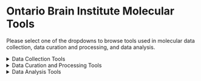 # Ontario Brain Institute Molecular Tools

Please select one of the dropdowns to browse tools used in molecular data collection, data curation and processing, and data analysis.

<details><summary>Data Collection Tools</summary>
&nbsp 
    
| Tool/Pipeline | Description | Requirements | Compute Location | Research Area(s) |
| ---------------- | ----------- | --------------------------- | ----------- | ---------|
| [LabKey](https://www.labkey.com/) | Software used for life science data management. Data is collected in data form. <details><summary>License</summary>Apache Version 2.0</details> <details><summary>Tool Citation(s)</summary>**General Use**: Nelson EK, Piehler B, Eckels J, Rauch A, Bellew M, Hussey P, Ramsay S, Nathe C, Lum K, Krouse K, Stearns D, Connolly B, Skillman T, Igra M. LabKey Server: An open source platform for scientific data integration, analysis and collaboration. BMC Bioinformatics 2011 Mar 9; 12(1): 71. <br></br> **Proteomics**: Rauch A, Bellew M, Eng J, Fitzgibbon M, Holzman T, Hussey P, Igra M, Maclean B, Lin CW, Detter A, Fang R, Faca V, Gafken P, Zhang H, Whitaker J, States D, Hanash S, Paulovich A, McIntosh MW: Computational Proteomics Analysis System (CPAS):  An Extensible, Open-Source Analytic System for Evaluating and Publishing Proteomic Data and High Throughput Biological Experiments. Journal of Proteome Research 2006, 5:112-121. <br></br> **Flow**: Shulman N, Bellew M, Snelling G, Carter D, Huang Y, Li H, Self SG, McElrath MJ, De Rosa SC: Development of an automated analysis system for data from flow cytometric intracellular cytokine staining assays from clinical vaccine trials. Cytometry 2008, 73A:847-856.</details>| N/A | [Brain-CODE](https://www.braincode.ca/) | Depression |
| [ClinVar](https://www.ncbi.nlm.nih.gov/clinvar/) | Scientifically supported public archive of reports of the relationships among human variations and phenotypes <details><summary>Tool Citation(s)</summary>Landrum MJ, Lee JM, Benson M, Brown GR, Chao C, Chitipiralla S, Gu B, Hart J, Hoffman D, Jang W, Karapetyan K, Katz K, Liu C, Maddipatla Z, Malheiro A, McDaniel K, Ovetsky M, Riley G, Zhou G, Holmes JB, Kattman BL, Maglott DR. ClinVar: improving access to variant interpretations and supporting evidence. Nucleic Acids Res . 2018 Jan 4. PubMed PMID: 29165669 </details> <details><summary>Relevant Publications</summary>[Landrum et al., 2018](https://doi.org/10.1093/nar/gkx1153), [Carvalho-Silva et al., 2019](https://doi.org/10.1093/nar/gky1133), [Landrum et al., 2020](https://doi.org/10.1093/nar/gkz972), [Piñero et al., 2020](https://doi.org/10.1093/nar/gkz1021)</details> | N/A | Web-based| Epilepsy |
| [OMIM](https://www.omim.org/)| A comprehensive manual of human genes and genetic phenotypes <details><summary>Tool Citation(s)</summary>Online Mendelian Inheritance in Man, OMIM®. McKusick-Nathans Institute of Genetic Medicine, Johns Hopkins University (Baltimore, MD), {date}. World Wide Web URL: https://omim.org/ <br></br> Details on how to cite specific articles from OMIM can be found [here](https://www.omim.org/help/faq#1_8:~:text=Citing%20a%20specific%20entry%20in%20OMIM%3A)</details> <details><summary>Relevant Publications</summary>[Hamosh et al., 2005](https://doi.org/10.1093/nar/gki033), [McKusick, 2007](https://doi.org/10.1086/514346), [Amberger et al., 2015](https://doi.org/10.1093/nar/gku1205), [Amberger et al., 2019](https://doi.org/10.1093/nar/gky1151)</details>| N/A |  Web-based | Epilepsy |
| [Varsome](https://varsome.com/) | A variant knowledge community, data aggregator, and variant data discovery tool <details><summary>Tool Citation(s)</summary>VarSome: the human genomic variant search engine, Christos Kopanos, Vasilis Tsiolkas, Alexandros Kouris, Charles E Chapple, Monica Albarca Aguilera, Richard Meyer, Andreas Massouras, Bioinformatics, Volume 35, Issue 11, 1 June 2019, Pages 1978–1980, https://doi.org/10.1093/bioinformatics/bty897 </details><details><summary>Relevant Publications</summary>[Kopanos et al., 2019](https://doi.org/10.1093/bioinformatics/bty897), [Kumar et al., 2019](https://doi.org/10.1016/j.parkreldis.2019.11.004), [Marcelino-Rodriguez et al., 2019](https://www.frontiersin.org/articles/10.3389/fgene.2019.00900), [Yap et al., 2020](https://doi.org/10.1158/2159-8290.CD-20-0163)</details>| N/A |  Web-based | Epilepsy |
 
</details>

<details><summary>Data Curation and Processing Tools</summary>
&nbsp
    
| Tool/Pipeline | Description | Requirements | Compute Location | Research Area(s) |
| ---------------- | ----------- | --------------------------- | ----------- | ---------|
| [Plink](https://github.com/GELOG/plink) | genome association analysis toolset that can be used to conduct a range of large scale analyses <details><summary>License</summary>GNU General Public License Version 2.0</details> <details><summary>Tool Citation(s)</summary>Purcell S, Neale B, Todd-Brown K, Thomas L, Ferreira MAR, Bender D, Maller J, Sklar P, de Bakker PIW, Daly MJ & Sham PC (2007) PLINK: a toolset for whole-genome association and population-based linkage analysis. American Journal of Human Genetics, 81. </br><br>PLINK: Whole genome data analysis toolset. (n.d.). Retrieved August 4, 2022, from https://zzz.bwh.harvard.edu/plink/</details> <details><summary>Relevant Publications</summary>[Ge et al., 2009](https://doi.org/10.1038/nature08309), [Purcell et al., 2009](https://doi.org/10.1038/nature08185), [Yang et al., 2010](https://doi.org/10.1038/ng.608), [Yang et al., 2011](https://doi.org/10.1016/j.ajhg.2010.11.011)</details>| N/A | At the lab &nbsp;&nbsp;&nbsp;&nbsp;&nbsp;&nbsp;&nbsp;&nbsp;&nbsp;&nbsp;&nbsp;&nbsp;&nbsp;&nbsp;&nbsp; | Depression, Neurodegeneration |
| [IMPUTE](https://mathgen.stats.ox.ac.uk/impute/impute_v2.html) | Computer program used for whole-genome imputation. <details><summary>License</summary> [Academic Use License](https://jmarchini.org/licence/)</details> <details><summary>Tool Citation(s)</summary>B. N. Howie, P. Donnelly, and J. Marchini (2009) A flexible and accurate genotype imputation method for the next generation of genome-wide association studies. PLoS Genetics 5(6): e1000529 [Open Access Article] [Supplementary Material] </details> <details><summary>Relevant Publications</summary>[B. N. Howie et al., 2009](https://doi.org/10.1371/journal.pgen.1000529), [Marchini & Howie, 2010](https://doi.org/10.1038/nrg2796), [B. Howie et al., 2011](https://doi.org/10.1534/g3.111.001198), [B. Howie et al., 2012](https://doi.org/10.1038/ng.2354)</details>| Currently only available for Mac and Linux operating systems. | At the lab | Depression |
| [Agilent 2200 Tapestation](https://www.agilent.com/en/product/automated-electrophoresis/tapestation-systems/tapestation-software/2200-tapestation-software-228269) | Software used for RNA Integrity checks. <details><summary>License</summary> Limited Use Label License</details> <details><summary>Tool Citation(s)</summary>2200 TapeStation Instrument (RRID:SCR_014994)</details> <details><summary>Relevant Publications</summary>[Padmanaban et al., 2013](https://www.agilent.com/cs/library/technicaloverviews/public/5991-6629EN.pdf), [Lu et al., 2020](https://www.frontiersin.org/articles/10.3389/fcimb.2020.00097), [Owonikoko et al., 2021](https://doi.org/10.1016/j.jtho.2020.11.006), [Yrondi et al., 2021](https://doi.org/10.1038/s41398-021-01592-4)</details>| N/A | At the lab | Depression |
| [Illumina HiSeq4000](https://www.illumina.com/systems/sequencing-platforms/hiseq-3000-4000.html) (discontinued)| Tool used for RNA sequencing. <details><summary>License</summary> Limited Use Label License</details> <details><summary>Tool Citation(s)</summary>Illumina HiSeq 3000/HiSeq 4000 System (RRID:SCR_016386)</details> <details><summary>Relevant Publications</summary>[Sinha et al., 2017](https://doi.org/10.1101/125724), [Zhu et al., 2018](https://doi.org/10.1186/s13007-018-0337-0), [Jeon et al., 2019](https://doi.org/10.5808/GI.2019.17.3.e32), [Yrondi et al., 2021](https://doi.org/10.1038/s41398-021-01592-4)</details>| N/A | At the lab | Depression |
| [FASTXToolkit Trimmomatic](http://hannonlab.cshl.edu/fastx_toolkit/) | Tool used for quality and adapter trimming. <details><summary>License</summary> GNU General Public License Version 3.0 </details> <details><summary>Tool Citation(s)</summary>Bolger, A. M., Lohse, M., & Usadel, B. (2014). Trimmomatic: A flexible trimmer for Illumina Sequence Data. Bioinformatics, btu170.</details> <details><summary>Relevant Publications</summary>[Bolger et al., 2014](https://doi.org/10.1093/bioinformatics/btu170), [Mallick, 2016](https://doi.org/10.4172/2153-0602.1000e124), [Yrondi et al., 2021](https://doi.org/10.1038/s41398-021-01592-4), [Abdul et al., 2022](https://www.researchgate.net/profile/Mohammad-Al-Maeni/publication/358741881_Generation_and_Manipulation_of_Next_Generation_Sequencing_A_Review/links/621324acf02286737cb11b96/Generation-and-Manipulation-of-Next-Generation-Sequencing-A-Review.pdf)</details>| N/A | At the lab | Depression |
| [Tophat2 - bowtie2](http://bowtie-bio.sourceforge.net/bowtie2/index.shtml) | Tool used to align the cleaned reads to reference genome (GRCh38). <details><summary>License</summary> GNU General Public License Version 3.0 </details> <details><summary>Tool Citation(s)</summary>Langmead B, Salzberg S. Fast gapped-read alignment with Bowtie 2. Nature Methods. 2012, 9:357-359.</details> <details><summary>Relevant Publications</summary>[Langmead & Salzberg, 2012](https://doi.org/10.1038/nmeth.1923), [Langdon, 2013](https://doi.org/10.1145/2464576.2480772), [Misale, 2014](https://doi.org/10.1109/PDP.2014.50), [Langdon, 2015](https://doi.org/10.1186/s13040-014-0034-0), [Yrondi et al., 2021](https://doi.org/10.1038/s41398-021-01592-4)</details>| N/A | At the lab | Depression |
| [HTSeq-count (ref ENSEMBL)](https://htseq.readthedocs.io/en/release_0.11.1/index.html) | Tool used for quantification on each gene’s expression. <details><summary>License</summary> GNU General Public License Version 3.0 </details> <details><summary>Tool Citation(s)</summary>Simon Anders, Paul Theodor Pyl, Wolfgang Huber HTSeq — A Python framework to work with high-throughput sequencing data Bioinformatics (2014), in print, online at doi:10.1093/bioinformatics/btu638</details> <details><summary>Relevant Publications</summary>[Chandramohan et al., 2013](https://doi.org/10.1109/EMBC.2013.6609583), [Anders et al., 2015](https://doi.org/10.1093/bioinformatics/btu638), [Yrondi et al., 2021](https://doi.org/10.1038/s41398-021-01592-4), [Putri et al., 2022](https://doi.org/10.1093/bioinformatics/btac166)</details>| Mac or Linux operating systems, Python 2.7 or >3.4, [NumPy](https://numpy.org/), [Pysam](https://pypi.org/project/pysam/), and [Matplotlib](https://pypi.org/project/matplotlib/) | At the lab | Depression |
| [DESeq2 (R Package)](https://bioconductor.org/packages/release/bioc/html/DESeq2.html) | Tool used for the normalization of resulting gene matrix. <details><summary>License</summary> GNU General Public License Version 3.0 </details> <details><summary>Tool Citation(s)</summary>Love MI, Huber W, Anders S (2014). “Moderated estimation of fold change and dispersion for RNA-seq data with DESeq2.” Genome Biology, 15, 550. doi: 10.1186/s13059-014-0550-8.</details> <details><summary>Relevant Publications</summary>[Love et al., 2014](https://doi.org/10.1186/s13059-014-0550-8), [Varet et al., 2016](https://doi.org/10.1371/journal.pone.0157022), [Tong, 2021](https://doi.org/10.1051/e3sconf/202127103058), [Yrondi et al., 2021](https://doi.org/10.1038/s41398-021-01592-4)</details> | N/A | At the lab | Depression |
| [ERCC's exceRpt small RNA-Seq pipeline](https://github.gersteinlab.org/exceRpt/) | Aligned the reads to the human genome and quantified the various miRNAs into counts. Can be run on [Genboree](http://genboree.org/site/) or [Docker](https://www.docker.com/). <details><summary>License</summary> GNU General Public License Version 3.0 </details> <details><summary>Tool Citation(s)</summary>Rozowsky, J., Kitchen, R. R., Park, J. J., Galeev, T. R., Diao, J., Warrell, J., Thistlethwaite, W., Subramanian, S. L., Milosavljevic, A., & Gerstein, M. (2019). exceRpt: A Comprehensive Analytic Platform for Extracellular RNA Profiling. Cell Systems, 8(4), 352-357.e3. https://doi.org/10.1016/j.cels.2019.03.004 </details> <details><summary>Relevant Publications</summary>[Giraldez et al., 2018](https://doi.org/10.1038/nbt.4183), [Rozowsky et al., 2019](https://doi.org/10.1016/j.cels.2019.03.004), [Sundar et al., 2019](https://doi.org/10.1080/20013078.2019.1684816), [Saeedi et al., 2021](https://doi.org/10.1038/s41380-021-01255-2)</details>| ~ 16 GB RAM, > 4 CPU cores| At the lab | Depression |
| [MEME Suite](https://meme-suite.org/meme/) | Tool used for consensus motif enrichment discovery analysis. <details><summary>License</summary> https://github.com/cinquin/MEME/blob/master/COPYING </details> <details><summary>Tool Citation(s)</summary> Timothy L. Bailey, James Johnson, Charles E. Grant, William S. Noble, "The MEME Suite", Nucleic Acids Research, 43(W1):W39-W49, 2015. [[full text](https://academic.oup.com/nar/article/43/W1/W39/2467905?login=false)] </br><br> Information on how to cite specific tools in MEME suite can be found [here](https://meme-suite.org/meme/doc/cite.html?man_type=web).</details> <details><summary>Relevant Publications</summary>[Bailey et al., 2009](https://doi.org/10.1093/nar/gkp335), [Bailey et al., 2015](https://doi.org/10.1093/nar/gkv416), [Nystrom & McKay, 2021](https://doi.org/10.1371/journal.pcbi.1008991), [Saeedi et al., 2021](https://doi.org/10.1038/s41380-021-01255-2)</details>| N/A | At the lab | Depression |
| [Enrichr](https://maayanlab.cloud/Enrichr/) | Tool used for enrichment analysis. <details><summary>License</summary> GNU General Public License Version 3.0 </details> <details><summary>Tool Citation(s)</summary>Chen EY, Tan CM, Kou Y, Duan Q, Wang Z, Meirelles GV, Clark NR, Ma'ayan A. Enrichr: interactive and collaborative HTML5 gene list enrichment analysis tool. BMC Bioinformatics. 2013; 128(14). </br><br> Kuleshov MV, Jones MR, Rouillard AD, Fernandez NF, Duan Q, Wang Z, Koplev S, Jenkins SL, Jagodnik KM, Lachmann A, McDermott MG, Monteiro CD, Gundersen GW, Ma'ayan A. Enrichr: a comprehensive gene set enrichment analysis web server 2016 update. Nucleic Acids Research. 2016; gkw377 . </br><br> Xie Z, Bailey A, Kuleshov MV, Clarke DJB., Evangelista JE, Jenkins SL, Lachmann A, Wojciechowicz ML, Kropiwnicki E, Jagodnik KM, Jeon M, & Ma’ayan A. Gene set knowledge discovery with Enrichr. Current Protocols, 1, e90. 2021. doi: 10.1002/cpz1.90</details> <details><summary>Relevant Publications</summary>[Chen et al., 2013](https://doi.org/10.1186/1471-2105-14-128), [Kuleshov et al., 2019](https://doi.org/10.1093/nar/gkz347), [Saeedi et al., 2021](https://doi.org/10.1038/s41380-021-01255-2), [Xie et al., 2021](https://doi.org/10.1002/cpz1.90)</details> | N/A | At the lab | Depression |
| [ARCHS4](https://maayanlab.cloud/archs4/) | Tissue expression atlas. <details><summary>License</summary> Source Code: Apache License Version 2.0 </br><br>Gene expression files: Creative Commons Attribution 4.0 International License </details> <details><summary>Tool Citation(s)</summary>Lachmann A, Torre D, Keenan AB, Jagodnik KM, Lee HJ, Wang L, Silverstein MC, Ma’ayan A. Massive mining of publicly available RNA-seq data from human and mouse. Nature Communications 9. Article number: 1366 (2018), doi:10.1038/s41467-018-03751-6</details> <details><summary>Relevant Publications</summary>[Lachmann et al., 2018](https://doi.org/10.1038/s41467-018-03751-6), [Szklarczyk et al., 2019](https://doi.org/10.1093/nar/gky1131), [Meuleman et al., 2020](https://doi.org/10.1038/s41586-020-2559-3), [Saeedi et al., 2021](https://doi.org/10.1038/s41380-021-01255-2)</details>| N/A | At the lab | Depression |
| [Infinium MethylationEPIC Beadchip](https://support.illumina.com/array/array_kits/infinium-methylationepic-beadchip-kit.html) | Tool used to assess genome-wide DNA methylation. <details><summary>Relevant Publications</summary>[Pidsley et al., 2016](https://doi.org/10.1186/s13059-016-1066-1), [Needhamsen et al., 2017](https://doi.org/10.1186/s12859-017-1870-y), [Yrondi et al., 2021](https://doi.org/10.1038/s41398-021-01592-4), [Christiansen et al., 2022](https://doi.org/10.1080/15592294.2022.2051861)</details>| N/A | At the lab | Depression |
| [Chip Analysis Methylation Pipeline (ChAMP) Bioconductor (R package)](https://www.bioconductor.org/packages/devel/bioc/vignettes/ChAMP/inst/doc/ChAMP.html) | Tool used for pre-processing and analysis of raw microarray data. <details><summary>License</summary> GNU General Public License Version 3.0 </details> <details><summary>Tool Citation(s)</summary>Morris, T. J., Butcher, L. M., Feber, A., Teschendorff, A. E., Chakravarthy, A. R., Wojdacz, T. K., and Beck, S. (2014). Champ: 450k chip analysis methylation pipeline pg - 428-30. Bioinformatics, 30(3), 428-30. </br><br> More information on citing ChAMP can be found [here](https://www.bioconductor.org/packages/devel/bioc/vignettes/ChAMP/inst/doc/ChAMP.html#section-citing-champ:~:text=many%20other%20tools.-,7%20Citing%20ChAMP,-ChAMP%20is%20a). </details> <details><summary>Relevant Publications</summary>[Morris et al., 2014](https://doi.org/10.1093/bioinformatics/btt684), [Tian et al., 2017](https://doi.org/10.1093/bioinformatics/btx513), [Campagna et al., 2021](https://doi.org/10.1186/s13148-021-01200-8), [Yrondi et al., 2021](https://doi.org/10.1038/s41398-021-01592-4)</details>| N/A | At the lab | Depression |
| [TopSpin 3.6](https://www.bruker.com/en/products-and-solutions/mr/nmr-software/topspin.html) | Tool used for 1H NMR Spectra processing. <details><summary>License</summary> Academic Use License </details> <details><summary>Tool Citation(s)</summary>TopSpin (RRID:SCR_014227)</details> <details><summary>Relevant Publications</summary>[Chen et al., 2019](https://d1wqtxts1xzle7.cloudfront.net/58688101/63-Foodchem-with-cover-page-v2.pdf?Expires=1660314167&Signature=SQj-IyMrFjDTHcjQKlqvtkUWA~SH4ZJiVaxlpVT6vKdzKkNWrxVpVsD1CvkgU13igwstw1j5LzugKgaTEsuxL~smRRZBfGX~P59y0IWeUPvLLP~hPSXx7HMQjAMcg3xz37tw7-HA1OTGWqtC5Tx2sWTrXl9FJ5dpgLKTnTrWBZHry0VJFOUcAsvRbvvujrabtbVsfNuRHa1khb2FETDV~w3~Q1EWLQIE-zz9ql5GJC1ZmoQeM9EXN7Uh-2J60vR1bwMet~1yx2gqkGNy43NA~b2G2R3yu5lT-A-y1050NeB62-QA7cjLGN9Zv2DVXT0LRFu8PVy7N8E2ZDbSqJoXdA__&Key-Pair-Id=APKAJLOHF5GGSLRBV4ZA), [Caspani et al., 2021](https://doi.org/10.1038/s42003-021-02421-6), [Gandhi et al., 2022](https://doi.org/10.1038/s41598-022-13031-5)</details>| N/A | At the lab | Depression |
| [Adobe Acrobat Pro 2020](https://www.adobe.com/ca/acrobat/complete-pdf-solution.html?mv=search&ef_id=EAIaIQobChMIz-2g35WZ-QIVIz2tBh1spgDtEAAYASAAEgLHzPD_BwE:G:s&s_kwcid=AL!3085!3!495116485612!e!!g!!adobe%20acrobat%20pro!12198071516!116786778653&gclid=EAIaIQobChMIz-2g35WZ-QIVIz2tBh1spgDtEAAYASAAEgLHzPD_BwE) | Software used to redact all personal health information (PHI) from genetic reports. <details><summary>License</summary>Named User License</details>| N/A | At the lab | Epilepsy |
| Meds Tool | Excel based tool that performs drug categorization.| N/A | At the lab | Neurodegeneration |
| [Simoa](https://www.svarlifescience.com/knowledge/technologies/simoa-bead-technology#:~:text=Simoa%20is%20an%20ultra%2Dsensitive,in%20most%20common%20sample%20types.) | Tool used for molecular classification of amyloid and Tau proteins. <details><summary>License</summary>Commercial License </details> <details><summary>Relevant Publications</summary>[Wilson et al., 2016](https://doi.org/10.1177/2211068215589580), [Chunyk et al., 2017](https://doi.org/10.1208/s12248-017-0156-7), [De Meyer et al., 2020](https://doi.org/10.1186/s13195-020-00728-w), [Gauthier et al., 2021](https://doi.org/10.1002/acn3.51355) </details> | N/A | [Brain-CODE](https://www.braincode.ca/) | Neurodegeneration |
| [Masshunter](https://www.agilent.com/en/product/software-informatics/mass-spectrometry-software?gclid=EAIaIQobChMI0drnxpWZ-QIV_T6tBh20DQ7pEAAYASAAEgJ7MfD_BwE&gclsrc=aw.ds) | Quantitation tool upstream of data upload <details><summary>License</summary>[Customary non-commercial license](https://www.agilent.com/cs/library/quickreference/public/Agilent_Software_EULA.pdf) </details> <details><summary>Tool Citation(s)</summary>Agilent Masshunter Quantitative Analysis software (RRID:SCR_015040)</details> <details><summary>Relevant Publications</summary>[Duncan et al., 2015](https://doi.org/10.1016/j.chembiol.2015.03.010), [Müller et al., 2019](https://doi.org/10.1038/s41592-019-0394-y), [Pu et al., 2020](https://doi.org/10.1111/nph.16552), [Boulias & Greer, 2021](https://doi.org/10.1007/978-1-0716-0876-0_7)</details>| N/A | At the lab | Neurodegeneration |
| [Standards (Shiny) App](https://github.com/ondri-nibs/standards_app) | Performs standard checks on ONDRI data. <details><summary>License</summary>GNU General Public License Version 3.1</details> | R, Rstudio | At the lab | Neurodegeneration| 
| [Data Preparation (Shiny) App](https://github.com/ondri-nibs/dataprep_app) | Prepares ONDRI data for outlier analysis. <details><summary>License</summary>GNU General Public License Version 3.0</details> | R, RStudio, [GSVD](https://github.com/derekbeaton/GSVD) and [ours](https://github.com/derekbeaton/OuRS) R Packages | At the lab | Neurodegeneration| 
| [Outliers (Shiny) App](https://github.com/ondri-nibs/outliers_app) | Performs outlier analyses on ONDRI data <details><summary>License</summary>GNU General Public License Version 3.2</details> | R, Rstudio | At the lab | Neurodegeneration| 
</details>

<details><summary>Data Analysis Tools</summary>
&nbsp 
    
| Tool/Pipeline | Description | Requirements | Compute Location | Research Program(s) |
| ---------------- | ----------- | --------------------------- | ----------- | ---------|
| [SPSS](https://www.ibm.com/products/spss-statistics?utm_content=SRCWW&p1=Search&p4=43700050715561164&p5=e&gclid=EAIaIQobChMIt-eJ2_Wo-QIV2vvjBx1mQwE9EAAYASAAEgJ0vfD_BwE&gclsrc=aw.ds) |Software used to write scripts to conduct data analysis.| N/A | At the lab | Neurodegeneration, Epilepsy |
| [Chip Analysis Methylation Pipeline (ChAMP) Bioconductor (R package)](https://www.bioconductor.org/packages/devel/bioc/vignettes/ChAMP/inst/doc/ChAMP.html) | Tool used for pre-processing and analysis of raw microarray data. <details><summary>License</summary> GNU General Public License Version 3.0 </details> <details><summary>Tool Citation(s)</summary>Morris, T. J., Butcher, L. M., Feber, A., Teschendorff, A. E., Chakravarthy, A. R., Wojdacz, T. K., and Beck, S. (2014). Champ: 450k chip analysis methylation pipeline pg - 428-30. Bioinformatics, 30(3), 428-30. </br><br> More information on citing ChAMP can be found [here](https://www.bioconductor.org/packages/devel/bioc/vignettes/ChAMP/inst/doc/ChAMP.html#section-citing-champ:~:text=many%20other%20tools.-,7%20Citing%20ChAMP,-ChAMP%20is%20a). </details> <details><summary>Relevant Publications</summary>[Morris et al., 2014](https://doi.org/10.1093/bioinformatics/btt684), [Tian et al., 2017](https://doi.org/10.1093/bioinformatics/btx513), [Campagna et al., 2021](https://doi.org/10.1186/s13148-021-01200-8), [Yrondi et al., 2021](https://doi.org/10.1038/s41398-021-01592-4)</details>| N/A | At the lab | Depression |
| [miRwalk 2.0](http://mirwalk.umm.uni-heidelberg.de/) |Tool used for target prediction of miRNA cargo. <details><summary>Tool Citation(s)</summary>Sticht C, De La Torre C, Parveen A, Gretz N.: miRWalk: An online resource for prediction of microRNA binding sites. PLoS One. 2018 Oct 18;13(10): </details> <details><summary>Relevant Publications</summary>[Dweep et al., 2011](https://doi.org/10.1016/j.jbi.2011.05.002), [Dweep et al., 2014](https://doi.org/10.1007/978-1-4939-1062-5_25), [Dweep & Gretz, 2015](https://doi.org/10.1038/nmeth.3485), [Parveen et al., 2016](https://doi.org/10.1002/cpbi.14), [Sticht et al., 2018](https://doi.org/10.1371/journal.pone.0206239), [Saeedi et al., 2021](https://doi.org/10.1038/s41380-021-01255-2)</details>| N/A | At the lab | Depression |
| [miRanda](https://cbio.mskcc.org/miRNA2003/miranda.html) |Tool used for target prediction of miRNA cargo. <details><summary>License</summary> GNU General Public License Version 2.0 </details> <details><summary>Tool Citation(s)</summary>A.J. Enright, B. John, U. Gaul, T. Tuschl, C. Sander, D.S. Marks; (2003) MicroRNA targets in Drosophila; Genome Biology 5(1):R1.</details> <details><summary>Relevant Publications</summary>[Kumar et al., 2012](https://doi.org/10.1016/j.ygeno.2012.08.006), [Giles et al., 2013](https://doi.org/10.1186/1471-2105-14-S14-S17), [Riffo-Campos et al., 2016](https://doi.org/10.3390/ijms17121987), [Zhao & Xue, 2019](https://doi.org/10.1186/s12864-019-5528-1), [Saeedi et al., 2021](https://doi.org/10.1038/s41380-021-01255-2)</details>| N/A | At the lab | Depression |
| [RNA22 v2](https://cm.jefferson.edu/rna22/Interactive/) |Tool used for target prediction of miRNA cargo. <details><summary>Tool Citation(s)</summary> Miranda KC, Huynh T, Tay Y, Ang YS, Tam WL, Thomson AM, Lim B, Rigoutsos I. (2006) A pattern-based method for the identification of MicroRNA binding sites and their corresponding heteroduplexes. Cell 126(6):1203-17. [[article](https://www.cell.com/cell/fulltext/S0092-8674%2806%2901099-3)] </details> <details><summary>Relevant Publications</summary>[Miranda et al., 2006](https://doi.org/10.1016/j.cell.2006.07.031), [Loher & Rigoutsos, 2012](https://doi.org/10.1093/bioinformatics/bts615), [Saeedi et al., 2021](https://doi.org/10.1038/s41380-021-01255-2), [Hassan et al., 2022](https://www.frontiersin.org/articles/10.3389/fmolb.2022.866072)</details>| N/A | At the lab | Depression |
| [RNAHybrid](https://bibiserv.cebitec.uni-bielefeld.de/rnahybrid) |Tool used for target prediction of miRNA cargo. <details><summary>License</summary> GNU General Public License Version 2.0 </details> <details><summary>Tool Citation(s)</summary> Rehmsmeier, Marc and Steffen, Peter and Hoechsmann, Matthias and Giegerich, Robert Fast and effective prediction of microRNA/target duplexes RNA, RNA, 2004</details> <details><summary>Relevant Publications</summary>[Rehmsmeier et al., 2004](https://doi.org/10.1261/rna.5248604), [Krüger & Rehmsmeier, 2006](https://doi.org/10.1093/nar/gkl243), [Watanabe et al., 2007](https://doi.org/10.1016/S0076-6879(07)27004-1), [Min & Yoon, 2010](https://doi.org/10.3858/emm.2010.42.4.032), [Saeedi et al., 2021](https://doi.org/10.1038/s41380-021-01255-2)</details>| N/A | At the lab | Depression |
| [TargetScan](https://www.targetscan.org/vert_80/) |Tool used for target prediction of miRNA cargo. <details><summary>License</summary>License information can be found [here](https://www.targetscan.org/faqs.html#:~:text=I%20would%20like%20to%20include%20results%20from%20a%20TargetScan%20analysis%20in%20a%20paper%20we%20are%20about%20to%20submit.%20Can%20I%20use%20these%20data%20in%20my%20publication%3F%20How%20should%20I%20cite%20TargetScan%3F%20Are%20there%20copyright%20concerns%3F). </details> <details><summary>Tool Citation(s)</summary> Citation information can be found [here](https://www.targetscan.org/vert_80/#:~:text=To%20reference%20information%20from%20this%20database%2C%20please%20cite%20one%20of%20the%20following%20papers%3A). </details> <details><summary>Relevant Publications</summary>[Friedman et al., 2009](https://doi.org/10.1101/gr.082701.108), [Ritchie et al., 2009](https://doi.org/10.1038/nmeth0609-397), [Shi et al., 2017](https://doi.org/10.12659/MSM.901191), [Saeedi et al., 2021](https://doi.org/10.1038/s41380-021-01255-2)</details>| N/A | At the lab | Depression |
| [METAL](https://github.com/statgen/METAL) | Software used for metal-analysis and Cochran l test. <details><summary>License</summary>License information can be found [here](https://github.com/statgen/METAL/blob/master/LICENSE.twister).</details> <details><summary>Tool Citation(s)</summary> Willer, C. J., Li, Y., & Abecasis, G. R. (2010). METAL: Fast and efficient meta-analysis of genomewide association scans. Bioinformatics, 26(17), 2190–2191. https://doi.org/10.1093/bioinformatics/btq340  </details> <details><summary>Relevant Publications</summary>[Willer et al., 2010](https://doi.org/10.1093/bioinformatics/btq340), [Zai et al., 2015](https://doi.org/10.1016/j.jpsychires.2014.11.002), [Nolte, 2020](https://doi.org/10.1093/bioinformatics/btaa570), [Marshe et al., 2021](https://doi.org/10.1038/s41398-021-01248-3)</details>| N/A | At the lab | Depression |
| [survival (R package)](https://rdrr.io/cran/survival/) | R package used to conduct Cox regression. <details><summary>License</summary>GNU General Public License Version 3.0</details> <details><summary>Tool Citation(s)</summary> Therneau T (2022). A Package for Survival Analysis in R. R package version 3.4-0, https://CRAN.R-project.org/package=survival. </br><br>Terry M. Therneau, Patricia M. Grambsch (2000). Modeling Survival Data: Extending the Cox Model. Springer, New York. ISBN 0-387-98784-3.  </details> <details><summary>Relevant Publications</summary>[Therneau & Grambsch, 2000](https://doi.org/10.1007/978-1-4757-3294-8_3), [Rizvi et al., 2019](https://doi.org/10.1093/bioinformatics/bty920)</details>| N/A | At the lab | Depression |
| [lme4 (R package)](https://rdrr.io/cran/lme4/) | R package used to conduct linear mixed-effects models and multiple other types of models. <details><summary>License</summary>GNU General Public License Version 3.0</details> <details><summary>Tool Citation(s)</summary> Bates D, Mächler M, Bolker B, Walker S (2015). “Fitting Linear Mixed-Effects Models Using lme4.” Journal of Statistical Software, 67(1), 1–48. doi:10.18637/jss.v067.i01. </details> <details><summary>Relevant Publications</summary>[Dowling et al., 2007](https://doi.org/10.18637/jss.v020.i02), [De Boeck et al., 2011](https://doi.org/10.18637/jss.v039.i12), [Bates et al., 2014](https://doi.org/10.18637/jss.v067.i01), [Bates et al., 2015](https://www.researchgate.net/publication/263352347_Fitting_Linear_Mixed-Effects_Models_Using_lme4), [Kuznetsova et al., 2015](https://doi.org/10.18637/jss.v082.i13)</details>| N/A | At the lab | Depression |
| [FUMA v1.3.5e – MAGMA](https://fuma.ctglab.nl/) | Software used for genome-wide gene analysis. <details><summary> License </summary>Creative Commons Attribution-NonCommercial-ShareAlike 4.0 International Public License</details> <details><summary>Tool Citation(s)</summary> K. Watanabe, E. Taskesen, A. van Bochoven and D. Posthuma. Functional mapping and annotation of genetic associations with FUMA. Nat. Commun. 8:1826. (2017). https://www.nature.com/articles/s41467-017-01261-5 </details> <details><summary>Relevant Publications</summary>[Watanabe et al., 2017](https://doi.org/10.1038/s41467-017-01261-5), [Savage et al., 2018](https://doi.org/10.1038/s41588-018-0152-6), [Jansen et al., 2019](https://doi.org/10.1038/s41588-018-0333-3), [Nalls et al., 2019](https://doi.org/10.1016/S1474-4422(19)30320-5)</details>| N/A | At the lab | Depression |
| [RStudio](https://www.rstudio.com/) |Software used to write scripts to conduct data analysis.| N/A | At the lab | Neurodegeneration |
| [Metaboanalyst.ca](https://www.metaboanalyst.ca/) | Website used for data analysis of blood sample data. <details><summary>License</summary>GNU General Public License Version 2.0</details> <details><summary>Tool Citation(s)</summary>MetaboAnalyst (RRID:SCR_015539)</details> <details><summary>Relevant Publications</summary>[Chong et al., 2019](https://doi.org/10.1002/cpbi.86), [Pang et al., 2020](https://doi.org/10.3390/metabo10050186), [Pang, Chong, et al., 2021](https://doi.org/10.1093/nar/gkab382), [Pang, Zhou, et al., 2021](https://doi.org/10.3390/metabo11010044), [Pang et al., 2022](https://doi.org/10.1038/s41596-022-00710-w)</details> | N/A | Web-based | Neurodegeneration |
| [impute lcmd (R package)](https://rdrr.io/cran/imputeLCMD/) | R package used for data analysis (molecular missing data below LOD) <details><summary>License</summary>GNU General Public License Version 2.0 </details>  <details><summary>Tool Citation(s)</summary> Cosmin Lazar and Thomas Burger (2022). imputeLCMD: A Collection of Methods for Left-Censored Missing Data Imputation. R package version 2.1. https://CRAN.R-project.org/package=imputeLCMD </details> <details><summary>Relevant Publications</summary>[Srivastava et al., 2019](https://www.ncbi.nlm.nih.gov/pmc/articles/PMC7059686/), [Alfano et al., 2020](https://doi.org/10.1016/j.metabol.2020.154292),  [Palstrøm et al., 2020](https://doi.org/10.1007/978-1-4939-9744-2_13), [Shen et al., 2021](https://doi.org/10.21203/rs.3.rs-298864/v1)</details> | [pcaMethods](https://www.bioconductor.org/packages/release/bioc/html/pcaMethods.html) and [impute](https://www.bioconductor.org/packages/release/bioc/html/impute.html) R packages | At the lab | Neurodegeneration |
| [Mplus](http://www.statmodel.com/) | Software used for structural modeling of blood sample data. <details><summary>License</summary>Single-User License</details> <details><summary>Tool Citation</summary>Muthén, L.K. and Muthén, B.O. (1998-2017). Mplus User’s Guide. Eighth Edition. Los Angeles, CA: Muthén & Muthén</details><details><summary>Relevant Publications</summary> [Cella et al., 2007](https://doi.org/10.1097/01.mlr.0000258615.42478.55), [Babbott et al., 2014](https://doi.org/10.1136/amiajnl-2013-001875)</details> | N/A | At the lab | Neurodegeneration |
    
</details>
